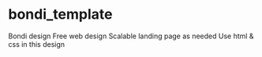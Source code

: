 # bondi_template
Bondi design Free web design Scalable landing page as needed Use html &amp; css in this design
